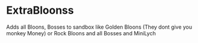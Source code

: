 # ExtraBloonss
Adds all Bloons, Bosses to sandbox like Golden Bloons (They dont give you monkey Money) or Rock Bloons and all Bosses and MiniLych
